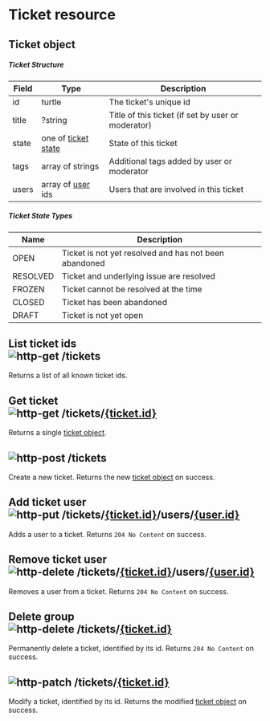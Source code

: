 [http-get]: https://img.shields.io/badge/GET-505CDC
[http-post]: https://img.shields.io/badge/POST-23A559
[http-put]: https://img.shields.io/badge/PUT-AC5A1F
[http-delete]: https://img.shields.io/badge/DELETE-A12828
[http-patch]: https://img.shields.io/badge/PATCH-AF7615

# Ticket resource

## Ticket object

##### Ticket Structure

| Field | Type                                       | Description                                        |
|-------|--------------------------------------------|----------------------------------------------------|
| id    | turtle                                     | The ticket's unique id                             |
| title | ?string                                    | Title of this ticket (if set by user or moderator) |
| state | one of [ticket state](#Ticket-State-Types) | State of this ticket                               |
| tags  | array of strings                           | Additional tags added by user or moderator         |
| users | array of [user](User.md) ids               | Users that are involved in this ticket             |

##### Ticket State Types

| Name     | Description                                           |
|----------|-------------------------------------------------------|
| OPEN     | Ticket is not yet resolved and has not been abandoned |
| RESOLVED | Ticket and underlying issue are resolved              |
| FROZEN   | Ticket cannot be resolved at the time                 |
| CLOSED   | Ticket has been abandoned                             |
| DRAFT    | Ticket is not yet open                                |

## List ticket ids</br>![http-get] /tickets
Returns a list of all known ticket ids.

## Get ticket</br>![http-get] /tickets/[{ticket.id}](#ticket-object)
Returns a single [ticket object](#ticket-object).

## ![http-post] /tickets
Create a new ticket.
Returns the new [ticket object](#ticket-object) on success.

## Add ticket user</br>![http-put] /tickets/[{ticket.id}](#ticket-object)/users/[{user.id}](User.md#user-object)
Adds a user to a ticket.
Returns `204 No Content` on success.

## Remove ticket user</br>![http-delete] /tickets/[{ticket.id}](#ticket-object)/users/[{user.id}](User.md#user-object)
Removes a user from a ticket.
Returns `204 No Content` on success.

## Delete group</br>![http-delete] /tickets/[{ticket.id}](#ticket-object)
Permanently delete a ticket, identified by its id.
Returns `204 No Content` on success.

## ![http-patch] /tickets/[{ticket.id}](#ticket-object)
Modify a ticket, identified by its id.
Returns the modified [ticket object](#ticket-object) on success.